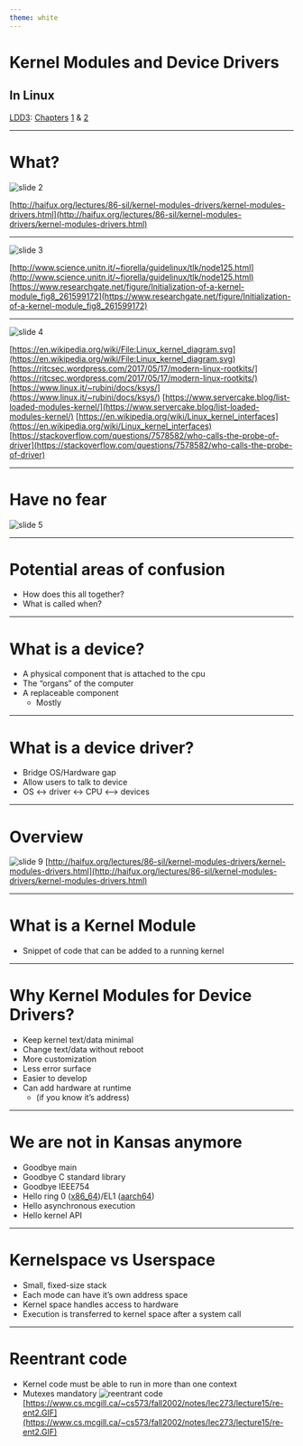 ```yaml
---
theme: white
---
```


# Kernel Modules and Device Drivers
## In Linux
[LDD3](https://www.amazon.com/Linux-Device-Drivers-Jonathan-Corbet/dp/0596005903): [Chapters](https://lwn.net/Kernel/LDD3/) [1](https://static.lwn.net/images/pdf/LDD3/ch01.pdf) & [2](https://static.lwn.net/images/pdf/LDD3/ch02.pdf)

---

# What?
![slide 2](images/Modules_Drivers/modules_drivers_slide2.png)

[http://haifux.org/lectures/86-sil/kernel-modules-drivers/kernel-modules-drivers.html](http://haifux.org/lectures/86-sil/kernel-modules-drivers/kernel-modules-drivers.html)

---

![slide 3](images/Modules_Drivers/modules_drivers_slide3.png)

[http://www.science.unitn.it/~fiorella/guidelinux/tlk/node125.html](http://www.science.unitn.it/~fiorella/guidelinux/tlk/node125.html)
[https://www.researchgate.net/figure/Initialization-of-a-kernel-module_fig8_261599172](https://www.researchgate.net/figure/Initialization-of-a-kernel-module_fig8_261599172)

---

![slide 4](images/Modules_Drivers/modules_drivers_slide4.png)

[https://en.wikipedia.org/wiki/File:Linux_kernel_diagram.svg](https://en.wikipedia.org/wiki/File:Linux_kernel_diagram.svg)
[https://ritcsec.wordpress.com/2017/05/17/modern-linux-rootkits/](https://ritcsec.wordpress.com/2017/05/17/modern-linux-rootkits/)
[https://www.linux.it/~rubini/docs/ksys/](https://www.linux.it/~rubini/docs/ksys/)
[https://www.servercake.blog/list-loaded-modules-kernel/](https://www.servercake.blog/list-loaded-modules-kernel/)
[https://en.wikipedia.org/wiki/Linux_kernel_interfaces](https://en.wikipedia.org/wiki/Linux_kernel_interfaces)
[https://stackoverflow.com/questions/7578582/who-calls-the-probe-of-driver](https://stackoverflow.com/questions/7578582/who-calls-the-probe-of-driver)

---

# Have no fear
![slide 5](images/Modules_Drivers/modules_drivers_slide5.png)

---

# Potential areas of confusion
- How does this all together?
- What is called when?

---

# What is a device?
- A physical component that is attached to the cpu
- The “organs” of the computer
- A replaceable component
  - Mostly 

---

# What is a device driver?
- Bridge OS/Hardware gap
- Allow users to talk to device
- OS <-> driver <-> CPU <--> devices

---

# Overview
![slide 9](images/Modules_Drivers/modules_drivers_slide9.png)
[http://haifux.org/lectures/86-sil/kernel-modules-drivers/kernel-modules-drivers.html](http://haifux.org/lectures/86-sil/kernel-modules-drivers/kernel-modules-drivers.html)

---

# What is a Kernel Module
- Snippet of code that can be added to a running kernel

---

# Why Kernel Modules for Device Drivers?
- Keep kernel text/data minimal
- Change text/data without reboot
- More customization
- Less error surface
- Easier to develop
- Can add hardware at runtime
  - (if you know it’s address)

---

# We are not in Kansas anymore
- Goodbye main
- Goodbye C standard library
- Goodbye IEEE754
- Hello ring 0 ([x86_64](https://en.wikipedia.org/wiki/Protection_ring))/EL1 ([aarch64](https://events.static.linuxfound.org/images/stories/pdf/lcna_co2012_marinas.pdf))
- Hello asynchronous execution
- Hello kernel API

---

# Kernelspace vs Userspace
- Small, fixed-size stack
- Each mode can have it’s own address space 
- Kernel space handles access to hardware
- Execution is transferred to kernel space after a system call

---

# Reentrant code
- Kernel code must be able to run in more than one context
- Mutexes mandatory
![reentrant code](images/Modules_Drivers/modules_drivers_slide14.png)
[https://www.cs.mcgill.ca/~cs573/fall2002/notes/lec273/lecture15/re-ent2.GIF](https://www.cs.mcgill.ca/~cs573/fall2002/notes/lec273/lecture15/re-ent2.GIF)
